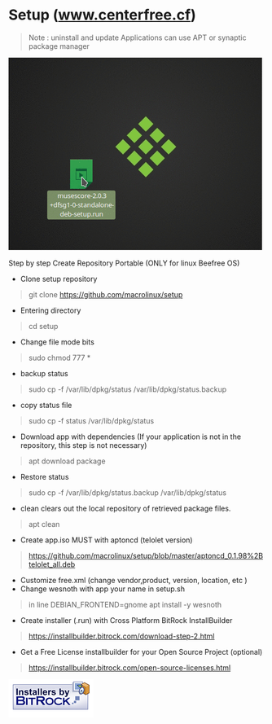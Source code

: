
# Setup (www.centerfree.cf)                                                                                   

> Note : uninstall and update Applications can use APT or synaptic package manager

![](setup.gif) 



Step by step Create Repository Portable (ONLY for linux Beefree OS)
* Clone setup repository
> git clone https://github.com/macrolinux/setup
* Entering directory
>cd setup
* Change file mode bits
>sudo chmod 777 *
* backup status
>sudo cp -f /var/lib/dpkg/status /var/lib/dpkg/status.backup
* copy status file
>sudo cp -f status /var/lib/dpkg/status
* Download app with dependencies (If your application is not in the repository, this step is not necessary)
>apt download package
* Restore status
>sudo cp -f /var/lib/dpkg/status.backup /var/lib/dpkg/status
* clean clears out the local repository of retrieved package files.
> apt clean
* Create app.iso MUST with aptoncd (telolet version)
>https://github.com/macrolinux/setup/blob/master/aptoncd_0.1.98%2Btelolet_all.deb
* Customize free.xml (change vendor,product, version, location, etc )
* Change wesnoth with app your name in setup.sh
> in line DEBIAN_FRONTEND=gnome apt install -y wesnoth
* Create installer (.run) with Cross Platform BitRock InstallBuilder
>https://installbuilder.bitrock.com/download-step-2.html
* Get a Free License installbuilder for your Open Source Project (optional)
>https://installbuilder.bitrock.com/open-source-licenses.html

![](installersby_tiny.png)
